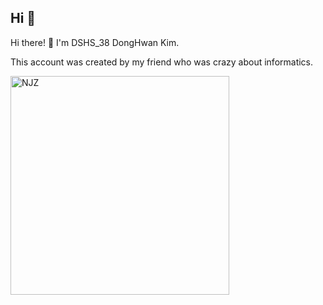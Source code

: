## Hi 👋

Hi there! 👋 I'm DSHS_38 DongHwan Kim. 

This account was created by my friend who was crazy about informatics. 

<picture>
  <source media="(prefers-color-scheme: dark)" srcset="NJZ.JPG" width=350 >
  <source media="(prefers-color-scheme: light)" srcset="NJZ.JPG" width=350 >
  <img alt ="NJZ" src="NJZ.JPG" width=350 >
</picture>
